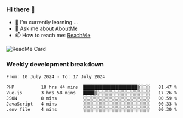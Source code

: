 ### Hi there 👋

- 🌱 I’m currently learning ...
- 💬 Ask me about [AboutMe](https://www.itzcy.com/about)
- 📫 How to reach me: [ReachMe](https://www.itzcy.com/about)

![ReadMe Card](https://github-readme-stats-ten-gilt.vercel.app/api?username=SuperChenYun&show_icons=true&title_color=fff&icon_color=79ff97&text_color=9f9f9f&bg_color=151515&hide_border=true)

### Weekly development breakdown
<!--START_SECTION:waka-->

```txt
From: 10 July 2024 - To: 17 July 2024

PHP          18 hrs 44 mins  ████████████████████▒░░░░   81.47 %
Vue.js       3 hrs 58 mins   ████▒░░░░░░░░░░░░░░░░░░░░   17.26 %
JSON         8 mins          ░░░░░░░░░░░░░░░░░░░░░░░░░   00.59 %
JavaScript   4 mins          ░░░░░░░░░░░░░░░░░░░░░░░░░   00.33 %
.env file    4 mins          ░░░░░░░░░░░░░░░░░░░░░░░░░   00.30 %
```

<!--END_SECTION:waka-->
